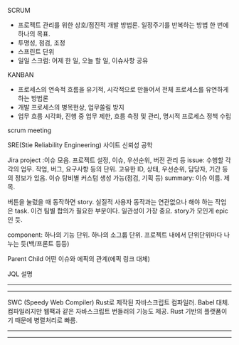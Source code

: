 SCRUM
- 프로젝트 관리를 위한 상호/점진적 개발 방법론. 일정주기를 반복하는 방법 한 번에 하나의 목표. 
- 투명성, 점검, 조정
- 스프린트 단위
- 일일 스크럼: 어제 한 일, 오늘 할 일, 이슈사항 공유


KANBAN
- 프로세스의 연속적 흐름을 유기적, 시각적으로 만들어서 전체 프로세스를 유연하게 하는 방법론
- 개발 프로세스의 병목현상, 업무쏠림 방지
- 업무 흐름 시각화, 진행 중 업무 제한, 흐름 측정 및 관리, 명시적 프로세스 정책 수립

scrum meeting

SRE(Stie Reliability Engineering) 사이트 신뢰성 공학

Jira
project :이슈 모음. 프로젝트 설정, 이슈, 우선순위, 버전 관리 등
issue: 수행할 각각의 업무. 작업, 버그, 요구사항 등의 단위. 고유한 ID, 상태, 우선순위, 담당자, 기간 등의 정보가 있음. 이슈 탕비별 커스텀 생성 가능(점검, 기획 등)
summary: 이슈 이름. 제목.

버튼을 눌렀을 때 동작하면 story. 실질적 사용자 동작과는 연관없으나 해야 하는 작업은 task. 이건 팀별 합의가 필요한 부분이다. 일관성이 가장 중요.
story가 모인게 epic인 듯.

component: 하나의 기능 단위. 하나의 소그룹 단위. 프로젝트 내에서 단위단위마다 나누는 듯(백/프론트 등등)

Parent Child 어떤 이슈와 에픽의 관계(에픽 링크 대체)


JQL 설명

---
---

SWC (Speedy Web Compiler)
Rust로 제작된 자바스크립트 컴파일러. Babel 대체. 컴파일러지만 웹팩과 같은 자바스크립트 번들러의 기능도 제공. Rust 기반의 플랫폼이기 때문에 병렬처리로 빠름.


---
---
